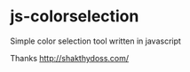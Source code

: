 js-colorselection
=================

Simple color selection tool written in javascript


Thanks 
http://shakthydoss.com/

